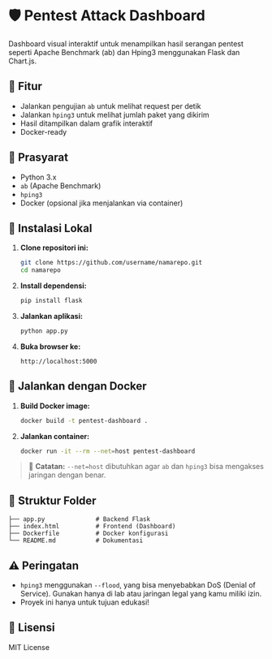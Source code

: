 
# 🛡️ Pentest Attack Dashboard

Dashboard visual interaktif untuk menampilkan hasil serangan pentest seperti Apache Benchmark (ab) dan Hping3 menggunakan Flask dan Chart.js.

## 🚀 Fitur
- Jalankan pengujian `ab` untuk melihat request per detik
- Jalankan `hping3` untuk melihat jumlah paket yang dikirim
- Hasil ditampilkan dalam grafik interaktif
- Docker-ready

## 🧰 Prasyarat
- Python 3.x
- `ab` (Apache Benchmark)
- `hping3`
- Docker (opsional jika menjalankan via container)

## 🔧 Instalasi Lokal

1. **Clone repositori ini:**
   ```bash
   git clone https://github.com/username/namarepo.git
   cd namarepo
   ```

2. **Install dependensi:**
   ```bash
   pip install flask
   ```

3. **Jalankan aplikasi:**
   ```bash
   python app.py
   ```

4. **Buka browser ke:**
   ```
   http://localhost:5000
   ```

## 🐳 Jalankan dengan Docker

1. **Build Docker image:**
   ```bash
   docker build -t pentest-dashboard .
   ```

2. **Jalankan container:**
   ```bash
   docker run -it --rm --net=host pentest-dashboard
   ```

> 🛑 **Catatan:** `--net=host` dibutuhkan agar `ab` dan `hping3` bisa mengakses jaringan dengan benar.

## 📂 Struktur Folder

```
├── app.py              # Backend Flask
├── index.html          # Frontend (Dashboard)
├── Dockerfile          # Docker konfigurasi
└── README.md           # Dokumentasi
```

## ⚠️ Peringatan
- `hping3` menggunakan `--flood`, yang bisa menyebabkan DoS (Denial of Service). Gunakan hanya di lab atau jaringan legal yang kamu miliki izin.
- Proyek ini hanya untuk tujuan edukasi!

## 📄 Lisensi
MIT License
